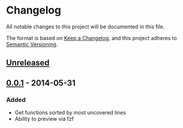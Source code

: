 # Changelog
All notable changes to this project will be documented in this file.

The format is based on [Keep a Changelog](https://keepachangelog.com/en/1.0.0/),
and this project adheres to [Semantic Versioning](https://semver.org/spec/v2.0.0.html).

## [Unreleased]

## [0.0.1] - 2014-05-31
### Added
- Get functions sorted by most uncovered lines
- Ability to preview via fzf

[Unreleased]: https://***REMOVED***/supply-trackers/risky-func/-/compare/v0.0.1...main
[0.0.1]: https://***REMOVED***/supply-trackers/risky-func/-/releases/v0.0.1
